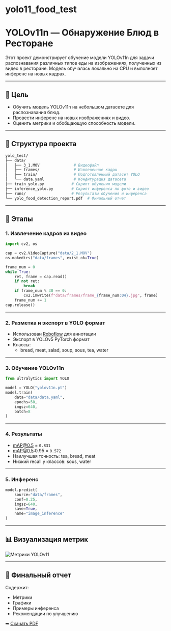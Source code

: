 # yolo11_food_test

# YOLOv11n — Обнаружение Блюд в Ресторане

Этот проект демонстрирует обучение модели YOLOv11n для задачи распознавания различных типов еды на изображениях, полученных из видео в ресторане. Модель обучалась локально на CPU и выполняет инференс на новых кадрах.

---

## 📌 Цель

- Обучить модель YOLOv11n на небольшом датасете для распознавания блюд.
- Провести инференс на новых изображениях и видео.
- Оценить метрики и обобщающую способность модели.

---

## 📁 Структура проекта

```bash
yolo_test/
├── data/
│   ├── 3_1.MOV               # Видеофайл
│   ├── frames/               # Извлеченные кадры
│   ├── train/                # Подготовленный датасет YOLO
│   └── data.yaml             # Конфигурация датасета
├── train_yolo.py            # Скрипт обучения модели
├── inference_yolo.py        # Скрипт инференса по фото и видео
├── runs/                    # Результаты обучения и инференса
└── yolo_food_detection_report.pdf  # Финальный отчет
```

---

## 🚀 Этапы

### 1. Извлечение кадров из видео

```python
import cv2, os

cap = cv2.VideoCapture("data/2_1.MOV")
os.makedirs("data/frames", exist_ok=True)

frame_num = 0
while True:
    ret, frame = cap.read()
    if not ret:
        break
    if frame_num % 30 == 0:
        cv2.imwrite(f"data/frames/frame_{frame_num:04}.jpg", frame)
    frame_num += 1
cap.release()
```

---

### 2. Разметка и экспорт в YOLO формат

- Использован [Roboflow](https://roboflow.com/) для аннотации
- Экспорт в YOLOv5 PyTorch формат
- Классы:
  - bread, meat, salad, soup, sous, tea, water

---

### 3. Обучение YOLOv11n

```python
from ultralytics import YOLO

model = YOLO("yolov11n.pt")
model.train(
    data="data/data.yaml",
    epochs=50,
    imgsz=640,
    batch=8
)
```

---

### 4. Результаты

- mAP@0.5 = `0.831`
- mAP@0.5:0.95 = `0.572`
- Наилучшая точность: tea, bread, meat
- Низкий recall у классов: sous, water

---

### 5. Инференс

```python
model.predict(
    source="data/frames",
    conf=0.25,
    imgsz=640,
    save=True,
    name="image_inference"
)
```

---

## 📊 Визуализация метрик

![Метрики YOLOv11](yolo_metrics_graphs_ru.png)

---

## 📄 Финальный отчет

Содержит:
- Метрики
- Графики
- Примеры инференса
- Рекомендации по улучшению

➡ [Скачать PDF](yolo_food_detection_report.pdf)
